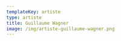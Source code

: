 ```yaml
---
templateKey: artiste
type: artiste
title: Guillaume Wagner
image: /img/artiste-guillaume-wagner.png
---
```

